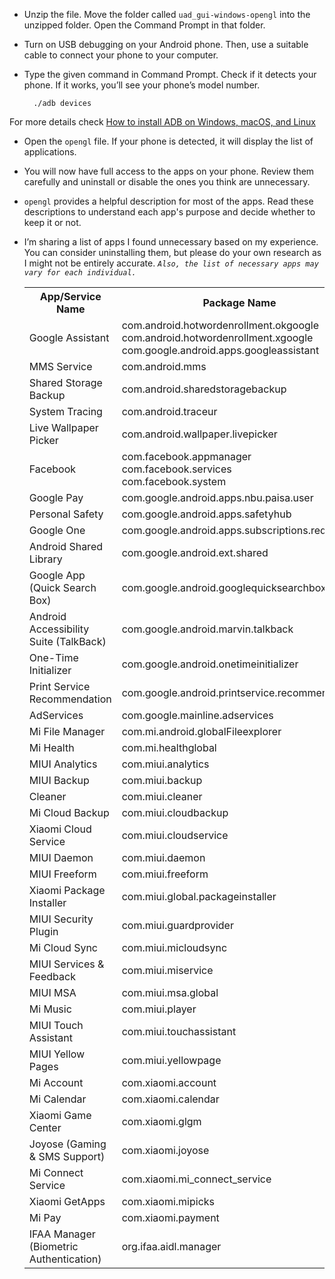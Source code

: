 - Unzip the file. Move the folder called `uad_gui-windows-opengl` into the unzipped folder. Open the Command Prompt in that folder.
- Turn on USB debugging on your Android phone. Then, use a suitable cable to connect your phone to your computer.
- Type the given command in Command Prompt. Check if it detects your phone. If it works, you’ll see your phone’s model number. 

        ./adb devices

For more details check [How to install ADB on Windows, macOS, and Linux](https://www.xda-developers.com/install-adb-windows-macos-linux/)

- Open the `opengl` file. If your phone is detected, it will display the list of applications.
- You will now have full access to the apps on your phone. Review them carefully and uninstall or disable the ones you think are unnecessary.
- `opengl` provides a helpful description for most of the apps. Read these descriptions to understand each app's purpose and decide whether to keep it or not.
- I’m sharing a list of apps I found unnecessary based on my experience. You can consider uninstalling them, but please do your own research as I might not be entirely accurate. *`Also, the list of necessary apps may vary for each individual.`*

    <table>
        <tr>
            <th>App/Service Name</th>
            <th>Package Name</th>
        </tr>
        <tr>
            <td>Google Assistant</td>
            <td>com.android.hotwordenrollment.okgoogle<br>com.android.hotwordenrollment.xgoogle<br>com.google.android.apps.googleassistant</td>
        </tr>
        <tr>
            <td>MMS Service</td>
            <td>com.android.mms</td>
        </tr>
        <tr>
            <td>Shared Storage Backup</td>
            <td>com.android.sharedstoragebackup</td>
        </tr>
        <tr>
            <td>System Tracing</td>
            <td>com.android.traceur</td>
        </tr>
        <tr>
            <td>Live Wallpaper Picker</td>
            <td>com.android.wallpaper.livepicker</td>
        </tr>
        <tr>
            <td>Facebook</td>
            <td>com.facebook.appmanager<br>com.facebook.services<br>com.facebook.system</td>
        </tr>
        <tr>
            <td>Google Pay</td>
            <td>com.google.android.apps.nbu.paisa.user</td>
        </tr>
        <tr>
            <td>Personal Safety</td>
            <td>com.google.android.apps.safetyhub</td>
        </tr>
        <tr>
            <td>Google One</td>
            <td>com.google.android.apps.subscriptions.red</td>
        </tr>
        <tr>
            <td>Android Shared Library</td>
            <td>com.google.android.ext.shared</td>
        </tr>
        <tr>
            <td>Google App (Quick Search Box)</td>
            <td>com.google.android.googlequicksearchbox</td>
        </tr>
        <tr>
            <td>Android Accessibility Suite (TalkBack)</td>
            <td>com.google.android.marvin.talkback</td>
        </tr>
        <tr>
            <td>One-Time Initializer</td>
            <td>com.google.android.onetimeinitializer</td>
        </tr>
        <tr>
            <td>Print Service Recommendation</td>
            <td>com.google.android.printservice.recommendation</td>
        </tr>
        <tr>
            <td>AdServices</td>
            <td>com.google.mainline.adservices</td>
        </tr>
        <tr>
            <td>Mi File Manager</td>
            <td>com.mi.android.globalFileexplorer</td>
        </tr>
        <tr>
            <td>Mi Health</td>
            <td>com.mi.healthglobal</td>
        </tr>
        <tr>
            <td>MIUI Analytics</td>
            <td>com.miui.analytics</td>
        </tr>
        <tr>
            <td>MIUI Backup</td>
            <td>com.miui.backup</td>
        </tr>
        <tr>
            <td>Cleaner</td>
            <td>com.miui.cleaner</td>
        </tr>
        <tr>
            <td>Mi Cloud Backup</td>
            <td>com.miui.cloudbackup</td>
        </tr>
        <tr>
            <td>Xiaomi Cloud Service</td>
            <td>com.miui.cloudservice</td>
        </tr>
        <tr>
            <td>MIUI Daemon</td>
            <td>com.miui.daemon</td>
        </tr>
        <tr>
            <td>MIUI Freeform</td>
            <td>com.miui.freeform</td>
        </tr>
        <tr>
            <td>Xiaomi Package Installer</td>
            <td>com.miui.global.packageinstaller</td>
        </tr>
        <tr>
            <td>MIUI Security Plugin</td>
            <td>com.miui.guardprovider</td>
        </tr>
        <tr>
            <td>Mi Cloud Sync</td>
            <td>com.miui.micloudsync</td>
        </tr>
        <tr>
            <td>MIUI Services & Feedback</td>
            <td>com.miui.miservice</td>
        </tr>
        <tr>
            <td>MIUI MSA</td>
            <td>com.miui.msa.global</td>
        </tr>
        <tr>
            <td>Mi Music</td>
            <td>com.miui.player</td>
        </tr>
        <tr>
            <td>MIUI Touch Assistant</td>
            <td>com.miui.touchassistant</td>
        </tr>
        <tr>
            <td>MIUI Yellow Pages</td>
            <td>com.miui.yellowpage</td>
        </tr>
        <tr>
            <td>Mi Account</td>
            <td>com.xiaomi.account</td>
        </tr>
        <tr>
            <td>Mi Calendar</td>
            <td>com.xiaomi.calendar</td>
        </tr>
        <tr>
            <td>Xiaomi Game Center</td>
            <td>com.xiaomi.glgm</td>
        </tr>
        <tr>
            <td>Joyose (Gaming & SMS Support)</td>
            <td>com.xiaomi.joyose</td>
        </tr>
        <tr>
            <td>Mi Connect Service</td>
            <td>com.xiaomi.mi_connect_service</td>
        </tr>
        <tr>
            <td>Xiaomi GetApps</td>
            <td>com.xiaomi.mipicks</td>
        </tr>
        <tr>
            <td>Mi Pay</td>
            <td>com.xiaomi.payment</td>
        </tr>
        <tr>
            <td>IFAA Manager (Biometric Authentication)</td>
            <td>org.ifaa.aidl.manager</td>
        </tr>
    </table>

